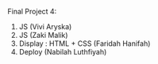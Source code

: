 Final Project 4:

1. JS (Vivi Aryska)
2. JS (Zaki Malik)
3. Display : HTML + CSS (Faridah Hanifah)
4. Deploy (Nabilah Luthfiyah)
